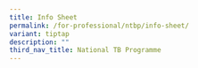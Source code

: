 ```yaml
---
title: Info Sheet
permalink: /for-professional/ntbp/info-sheet/
variant: tiptap
description: ""
third_nav_title: National TB Programme
---
```


